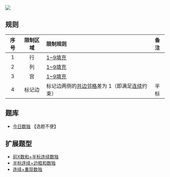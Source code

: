![](https://cn.sudoku.today/pic/consecutivepart/17143_43891.png)

## 规则
| 序号 | 限制区域 | 限制规则 | 备注 |
| :---: | :---: | :--- | :---: |
| 1 | 行 | [1~9填充] | |
| 2 | 列 | [1~9填充] | |
| 3 | 宫 | [1~9填充] | |
| 4 | 标记边 | 标记边两侧的[共边邻格]差为 1（即满足[连续]约束） | 半标 |

## 题库
- [今日数独](https://cn.sudoku.today/g-consecutive-sudoku-2/) 【选题不便】

## 扩展题型
- [前X数和+半标连续数独](../../../../混合类/前X数和+半标连续数独.md)
- [半标连续+边框和数独](../../../../混合类/半标连续+边框和数独.md)
- [连续+重现数独](../../../../混合类/连续+重现数独.md)

[1~9填充]: ../../../../../../rules.md#1~9填充
[共边邻格]: ../../../../../../rules.md#共边邻格
[连续]: ../../../../../../rules.md#连续